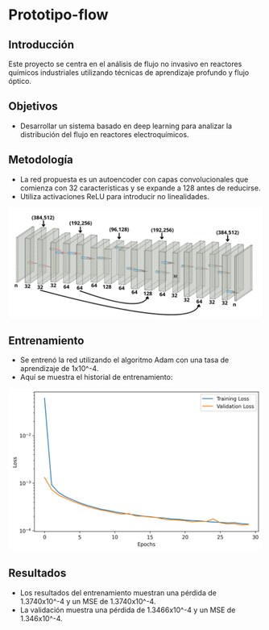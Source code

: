 # Prototipo-flow

## Introducción
Este proyecto se centra en el análisis de flujo no invasivo en reactores químicos industriales utilizando técnicas de aprendizaje profundo y flujo óptico.

## Objetivos
- Desarrollar un sistema basado en deep learning para analizar la distribución del flujo en reactores electroquímicos.

## Metodología
- La red propuesta es un autoencoder con capas convolucionales que comienza con 32 características y se expande a 128 antes de reducirse.
- Utiliza activaciones ReLU para introducir no linealidades.

![Red Propuesta](https://github.com/DanielAntonioGJ/Prototipo-flow/blob/main/red_propuesta_.png)

## Entrenamiento
- Se entrenó la red utilizando el algoritmo Adam con una tasa de aprendizaje de 1x10^-4.
- Aquí se muestra el historial de entrenamiento:

![Entrenamiento](https://github.com/DanielAntonioGJ/Prototipo-flow/blob/main/Kits19_subset_UNet_training_history.png)

## Resultados
- Los resultados del entrenamiento muestran una pérdida de 1.3740x10^-4 y un MSE de 1.3740x10^-4.
- La validación muestra una pérdida de 1.3466x10^-4 y un MSE de 1.346x10^-4.



